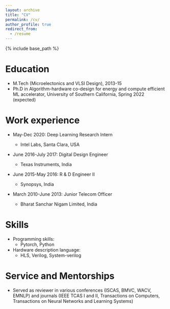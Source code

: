 ```yaml
---
layout: archive
title: "CV"
permalink: /cv/
author_profile: true
redirect_from:
  - /resume
---
```


{% include base_path %}

Education
======
* M.Tech (Microelectonics and VLSI Design), 2013-15
* Ph.D in Algorithm-hardware co-design for energy and compute efficient ML accelerator, University of Southern California, Spring 2022 (expected)

Work experience
======
* May-Dec 2020: Deep Learning Research Intern
  * Intel Labs, Santa Clara, USA
  
* June 2016-July 2017: Digital Design Engineer
  * Texas Instruments, India

* June 2015-May 2016: R & D Engineer II
  * Synopsys, India

* March 2010-June 2013: Junior Telecom Officer
  * Bharat Sanchar Nigam Limited, India

Skills
======
* Programming skills:
  * Pytorch, Python
* Hardware description language:
  * HLS, Verilog, System-verilog
  
Service and Mentorships
======
* Served as reviewer in various conferences (ISCAS, BMVC, WACV, EMNLP) and journals (IEEE TCAS I and II, Transactions on Computers, Transactions on Neural Networks and Learning Systems)
